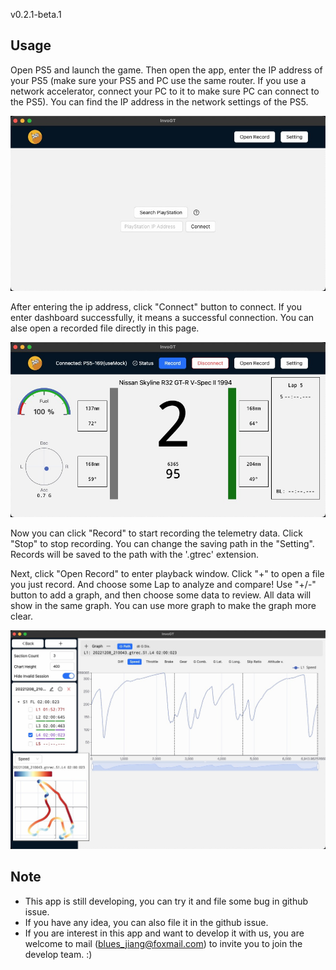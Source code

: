 v0.2.1-beta.1

## Usage

Open PS5 and launch the game. Then open the app, enter the IP address of your PS5 (make sure your PS5 and PC use the same router. If you use a network accelerator, connect your PC to it to make sure PC can connect to the PS5). You can find the IP address in the network settings of the PS5.

![Main Window](https://github.com/BluesJiang/gran-turismo-telemetry-app/blob/main/img/20221221172356.jpg)

After entering the ip address, click "Connect" button to connect. If you enter dashboard successfully, it means a successful connection. You can alse open a recorded file directly in this page.

![Main Window](https://github.com/BluesJiang/gran-turismo-telemetry-app/blob/main/img/20221221172410.jpg)

Now you can click "Record" to start recording the telemetry data. Click "Stop" to stop recording.
You can change the saving path in the "Setting".
Records will be saved to the path with the '.gtrec' extension.

Next, click "Open Record" to enter playback window. Click "+" to open a file you just record. And choose some Lap to analyze and compare!
Use "+/-" button to add a graph, and then choose some data to review. All data will show in the same graph. You can use more graph to make the graph more clear.

![Play BackWindow](https://github.com/BluesJiang/gran-turismo-telemetry-app/blob/main/img/20221221172717.jpg)

## Note

* This app is still developing, you can try it and file some bug in github issue.
* If you have any idea, you can also file it in the github issue.
* If you are interest in this app and want to develop it with us, you are welcome to mail (blues_jiang@foxmail.com) to invite you to join the develop team. :)
